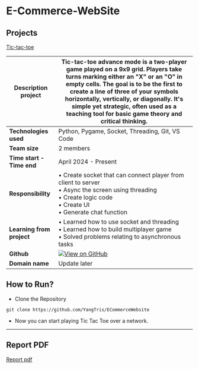 # E-Commerce-WebSite

## Projects

[Tic-tac-toe](https://github.com/YangTris/Tic-tac-toe)

| **Description project**   | Tic-tac-toe advance mode is a two-player game played on a 9x9 grid. Players take turns marking either an "X" or an "O" in empty cells. The goal is to be the first to create a line of three of your symbols horizontally, vertically, or diagonally. It's simple yet strategic, often used as a teaching tool for basic game theory and critical thinking. |
| ------------------------- | ----------------------------------------------------------------------------------------------------------------------------------------------------------------------------------------------------------------------------------------------------------------------------------------------------------------------------------------------------------- |
| **Technologies used**     | Python, Pygame, Socket, Threading, Git, VS Code                                                                                                                                                                                                                                                                                                             |
| **Team size**             | 2 members                                                                                                                                                                                                                                                                                                                                                   |
| **Time start - Time end** | April 2024 - Present                                                                                                                                                                                                                                                                                                                                        |
| **Responsibility**        | • Create socket that can connect player from client to server <br> • Async the screen using threading <br> • Create logic code <br> • Create UI <br> • Generate chat function                                                                                                                                                                               |
| **Learning from project** | • Learned how to use socket and threading <br> • Learned how to build multiplayer game <br> • Solved problems relating to asynchronous tasks                                                                                                                                                                                                                |
| **Github**                | [![View on GitHub](https://img.shields.io/badge/GitHub-View_on_GitHub-blue?logo=GitHub)](https://github.com/YangTris/Tic-tac-toe)                                                                                                                                                                                                                           |
| **Domain name**           | Update later                                                                                                                                                                                                                                                                                                                                                |


## How to Run?

- Clone the Repository

```
git clone https://github.com/YangTris/ECommerceWebsite
```


- Now you can start playing Tic Tac Toe over a network.

---

## Report PDF

[Report pdf](ReportOSSD.pdf)



